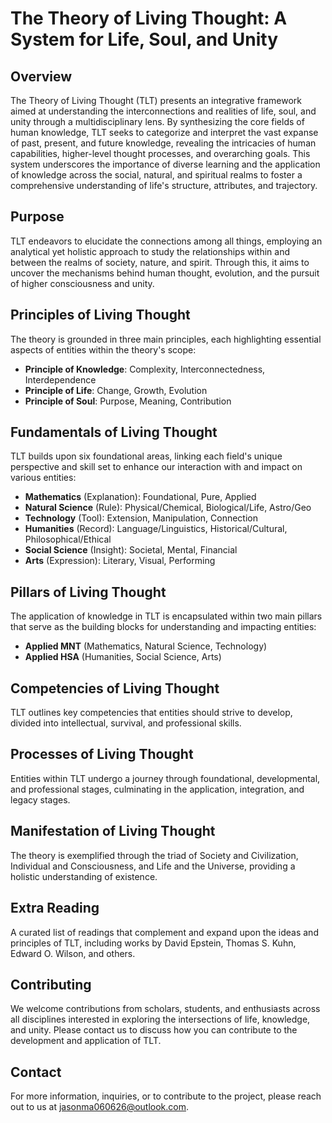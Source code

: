 # The Theory of Living Thought: A System for Life, Soul, and Unity

## Overview

The Theory of Living Thought (TLT) presents an integrative framework aimed at understanding the interconnections and realities of life, soul, and unity through a multidisciplinary lens. By synthesizing the core fields of human knowledge, TLT seeks to categorize and interpret the vast expanse of past, present, and future knowledge, revealing the intricacies of human capabilities, higher-level thought processes, and overarching goals. This system underscores the importance of diverse learning and the application of knowledge across the social, natural, and spiritual realms to foster a comprehensive understanding of life's structure, attributes, and trajectory.

## Purpose

TLT endeavors to elucidate the connections among all things, employing an analytical yet holistic approach to study the relationships within and between the realms of society, nature, and spirit. Through this, it aims to uncover the mechanisms behind human thought, evolution, and the pursuit of higher consciousness and unity.

## Principles of Living Thought

The theory is grounded in three main principles, each highlighting essential aspects of entities within the theory's scope:

- **Principle of Knowledge**: Complexity, Interconnectedness, Interdependence
- **Principle of Life**: Change, Growth, Evolution
- **Principle of Soul**: Purpose, Meaning, Contribution

## Fundamentals of Living Thought

TLT builds upon six foundational areas, linking each field's unique perspective and skill set to enhance our interaction with and impact on various entities:

- **Mathematics** (Explanation): Foundational, Pure, Applied
- **Natural Science** (Rule): Physical/Chemical, Biological/Life, Astro/Geo
- **Technology** (Tool): Extension, Manipulation, Connection
- **Humanities** (Record): Language/Linguistics, Historical/Cultural, Philosophical/Ethical
- **Social Science** (Insight): Societal, Mental, Financial
- **Arts** (Expression): Literary, Visual, Performing

## Pillars of Living Thought

The application of knowledge in TLT is encapsulated within two main pillars that serve as the building blocks for understanding and impacting entities:

- **Applied MNT** (Mathematics, Natural Science, Technology)
- **Applied HSA** (Humanities, Social Science, Arts)

## Competencies of Living Thought

TLT outlines key competencies that entities should strive to develop, divided into intellectual, survival, and professional skills.

## Processes of Living Thought

Entities within TLT undergo a journey through foundational, developmental, and professional stages, culminating in the application, integration, and legacy stages.

## Manifestation of Living Thought

The theory is exemplified through the triad of Society and Civilization, Individual and Consciousness, and Life and the Universe, providing a holistic understanding of existence.

## Extra Reading

A curated list of readings that complement and expand upon the ideas and principles of TLT, including works by David Epstein, Thomas S. Kuhn, Edward O. Wilson, and others.

## Contributing

We welcome contributions from scholars, students, and enthusiasts across all disciplines interested in exploring the intersections of life, knowledge, and unity. Please contact us to discuss how you can contribute to the development and application of TLT.

## Contact

For more information, inquiries, or to contribute to the project, please reach out to us at [jasonma060626@outlook.com](mailto:jasonma060626@outlook.com).
